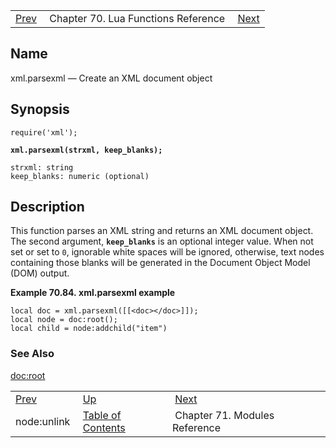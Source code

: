 |     |     |     |
| --- | --- | --- |
| [Prev](lua.ref.xml.node_unlink)  | Chapter 70. Lua Functions Reference |  [Next](modules) |

<a name="lua.ref.xml.parsexml"></a>
## Name

xml.parsexml — Create an XML document object

<a name="idp19512736"></a>
## Synopsis

`require('xml');`

**`xml.parsexml(strxml, keep_blanks);`**

```
strxml: string
keep_blanks: numeric (optional)
```
<a name="idp19516464"></a>
## Description

This function parses an XML string and returns an XML document object. The second argument, **`keep_blanks`** is an optional integer value. When not set or set to `0`, ignorable white spaces will be ignored, otherwise, text nodes containing those blanks will be generated in the Document Object Model (DOM) output.

<a name="lua.ref.xml.parsexml.example"></a>

**Example 70.84. xml.parsexml example**

```
local doc = xml.parsexml([[<doc></doc>]]);
local node = doc:root();
local child = node:addchild("item")
```

<a name="idp19521504"></a>
### See Also

[doc:root](lua.ref.xml.doc_root "doc:root")

|     |     |     |
| --- | --- | --- |
| [Prev](lua.ref.xml.node_unlink)  | [Up](lua.function.details) |  [Next](modules) |
| node:unlink  | [Table of Contents](index) |  Chapter 71. Modules Reference |

